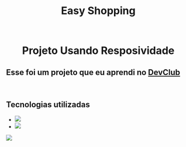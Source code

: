 <h1 align="center"><strong>Easy Shopping </strong></h1>
<br>
<h1 align="center">Projeto Usando Resposividade</h1>
<h2>Esse foi um projeto que eu aprendi no <a href="https://rodolfomori.com.br/devclub">DevClub</a></h2>
<br>
<h2>Tecnologias utilizadas</h2>


- <img src="https://img.shields.io/badge/HTML5-E34F26?style=for-the-badge&logo=html5&logoColor=white">
- <img src="https://img.shields.io/badge/CSS-239120?&style=for-the-badge&logo=css3&logoColor=white">

<img src="https://github.com/thomaschriscian15/easy_shopping/blob/main/assets/Projeto%20Easy%20Shopping.png?raw=true">
